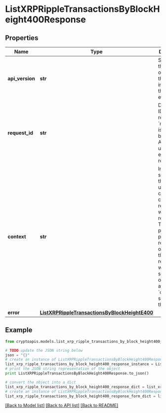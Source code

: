 # ListXRPRippleTransactionsByBlockHeight400Response


## Properties
Name | Type | Description | Notes
------------ | ------------- | ------------- | -------------
**api_version** | **str** | Specifies the version of the API that incorporates this endpoint. | 
**request_id** | **str** | Defines the ID of the request. The &#x60;requestId&#x60; is generated by Crypto APIs and it&#39;s unique for every request. | 
**context** | **str** | In batch situations the user can use the context to correlate responses with requests. This property is present regardless of whether the response was successful or returned as an error. &#x60;context&#x60; is specified by the user. | [optional] 
**error** | [**ListXRPRippleTransactionsByBlockHeightE400**](ListXRPRippleTransactionsByBlockHeightE400.md) |  | 

## Example

```python
from cryptoapis.models.list_xrp_ripple_transactions_by_block_height400_response import ListXRPRippleTransactionsByBlockHeight400Response

# TODO update the JSON string below
json = "{}"
# create an instance of ListXRPRippleTransactionsByBlockHeight400Response from a JSON string
list_xrp_ripple_transactions_by_block_height400_response_instance = ListXRPRippleTransactionsByBlockHeight400Response.from_json(json)
# print the JSON string representation of the object
print ListXRPRippleTransactionsByBlockHeight400Response.to_json()

# convert the object into a dict
list_xrp_ripple_transactions_by_block_height400_response_dict = list_xrp_ripple_transactions_by_block_height400_response_instance.to_dict()
# create an instance of ListXRPRippleTransactionsByBlockHeight400Response from a dict
list_xrp_ripple_transactions_by_block_height400_response_form_dict = list_xrp_ripple_transactions_by_block_height400_response.from_dict(list_xrp_ripple_transactions_by_block_height400_response_dict)
```
[[Back to Model list]](../README.md#documentation-for-models) [[Back to API list]](../README.md#documentation-for-api-endpoints) [[Back to README]](../README.md)



